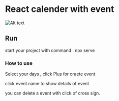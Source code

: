 # React calender with event

![Alt text](https://user-images.githubusercontent.com/42296984/53649238-b9eb1480-3c67-11e9-99bf-d6e17b7eeb3e.png "image")
## Run
start your project with command  :  npx serve 
### How to use 
 Select your days , click Plus for craete event

 click event name to show details of event

 you can delete a event with click of cross sign.

